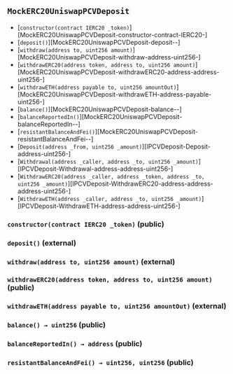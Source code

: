 ## <span id="MockERC20UniswapPCVDeposit"></span> `MockERC20UniswapPCVDeposit`



- [`constructor(contract IERC20 _token)`][MockERC20UniswapPCVDeposit-constructor-contract-IERC20-]
- [`deposit()`][MockERC20UniswapPCVDeposit-deposit--]
- [`withdraw(address to, uint256 amount)`][MockERC20UniswapPCVDeposit-withdraw-address-uint256-]
- [`withdrawERC20(address token, address to, uint256 amount)`][MockERC20UniswapPCVDeposit-withdrawERC20-address-address-uint256-]
- [`withdrawETH(address payable to, uint256 amountOut)`][MockERC20UniswapPCVDeposit-withdrawETH-address-payable-uint256-]
- [`balance()`][MockERC20UniswapPCVDeposit-balance--]
- [`balanceReportedIn()`][MockERC20UniswapPCVDeposit-balanceReportedIn--]
- [`resistantBalanceAndFei()`][MockERC20UniswapPCVDeposit-resistantBalanceAndFei--]
- [`Deposit(address _from, uint256 _amount)`][IPCVDeposit-Deposit-address-uint256-]
- [`Withdrawal(address _caller, address _to, uint256 _amount)`][IPCVDeposit-Withdrawal-address-address-uint256-]
- [`WithdrawERC20(address _caller, address _token, address _to, uint256 _amount)`][IPCVDeposit-WithdrawERC20-address-address-address-uint256-]
- [`WithdrawETH(address _caller, address _to, uint256 _amount)`][IPCVDeposit-WithdrawETH-address-address-uint256-]
### <span id="MockERC20UniswapPCVDeposit-constructor-contract-IERC20-"></span> `constructor(contract IERC20 _token)` (public)



### <span id="MockERC20UniswapPCVDeposit-deposit--"></span> `deposit()` (external)



### <span id="MockERC20UniswapPCVDeposit-withdraw-address-uint256-"></span> `withdraw(address to, uint256 amount)` (external)



### <span id="MockERC20UniswapPCVDeposit-withdrawERC20-address-address-uint256-"></span> `withdrawERC20(address token, address to, uint256 amount)` (public)



### <span id="MockERC20UniswapPCVDeposit-withdrawETH-address-payable-uint256-"></span> `withdrawETH(address payable to, uint256 amountOut)` (external)



### <span id="MockERC20UniswapPCVDeposit-balance--"></span> `balance() → uint256` (public)



### <span id="MockERC20UniswapPCVDeposit-balanceReportedIn--"></span> `balanceReportedIn() → address` (public)



### <span id="MockERC20UniswapPCVDeposit-resistantBalanceAndFei--"></span> `resistantBalanceAndFei() → uint256, uint256` (public)



